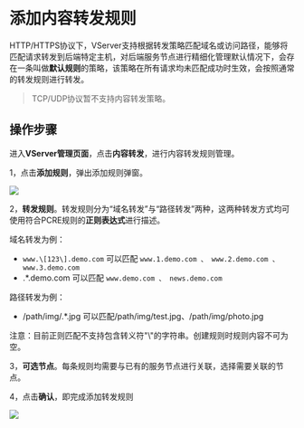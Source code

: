 

# 添加内容转发规则

HTTP/HTTPS协议下，VServer支持根据转发策略匹配域名或访问路径，能够将匹配请求转发到后端特定主机，对后端服务节点进行精细化管理默认情况下，会存在一条叫做**默认规则**的策略，该策略在所有请求均未匹配成功时生效，会按照通常的转发规则进行转发。

> TCP/UDP协议暂不支持内容转发策略。


## 操作步骤

进入**VServer管理页面**，点击**内容转发**，进行内容转发规则管理。

1，点击**添加规则**，弹出添加规则弹窗。

![](https://static.ucloud.cn/b094d66652b0429d9371919d5ebe9c5d.png)


2，**转发规则**。转发规则分为“域名转发”与“路径转发”两种，这两种转发方式均可使用符合PCRE规则的**正则表达式**进行描述。

域名转发为例：
- `www.\[123\].demo.com`  可以匹配 `www.1.demo.com 、 www.2.demo.com 、www.3.demo.com`
- .\*.demo.com 可以匹配 `www.demo.com 、 news.demo.com`


路径转发为例：

- /path/img/.\*.jpg  可以匹配/path/img/test.jpg、/path/img/photo.jpg

注意：目前正则匹配不支持包含转义符"\\"的字符串。创建规则时规则内容不可为空。

3，**可选节点**。每条规则均需要与已有的服务节点进行关联，选择需要关联的节点。

4，点击**确认**，即完成添加转发规则

![](https://static.ucloud.cn/21e20e38813d4d95b6c8b105f951bf50.png)


